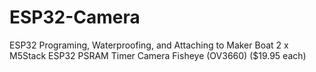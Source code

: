 # ESP32-Camera
ESP32 Programing, Waterproofing, and Attaching to Maker Boat 
2 x M5Stack ESP32 PSRAM Timer Camera Fisheye (OV3660) ($19.95 each)
